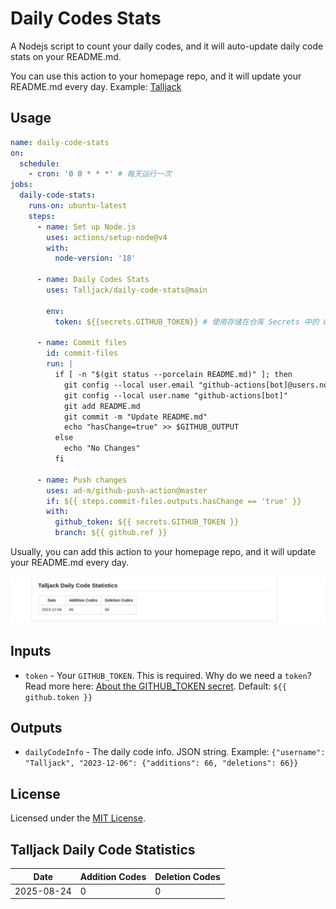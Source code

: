 # Daily Codes Stats

A Nodejs script to count your daily codes, and it will auto-update daily code stats on your README.md.

You can use this action to your homepage repo, and it will update your README.md every day. Example: [Talljack](https://github.com/Talljack/Talljack/blob/main/.github/workflows/code-stats.yml)

## Usage

```yml
name: daily-code-stats
on:
  schedule:
    - cron: '0 0 * * *' # 每天运行一次
jobs:
  daily-code-stats:
    runs-on: ubuntu-latest
    steps:
      - name: Set up Node.js
        uses: actions/setup-node@v4
        with:
          node-version: '18'

      - name: Daily Codes Stats
        uses: Talljack/daily-code-stats@main

        env:
          token: ${{secrets.GITHUB_TOKEN}} # 使用存储在仓库 Secrets 中的 GitHub 令牌

      - name: Commit files
        id: commit-files
        run: |
          if [ -n "$(git status --porcelain README.md)" ]; then
            git config --local user.email "github-actions[bot]@users.noreply.github.com"
            git config --local user.name "github-actions[bot]"
            git add README.md
            git commit -m "Update README.md"
            echo "hasChange=true" >> $GITHUB_OUTPUT
          else
            echo "No Changes"
          fi

      - name: Push changes
        uses: ad-m/github-push-action@master
        if: ${{ steps.commit-files.outputs.hasChange == 'true' }}
        with:
          github_token: ${{ secrets.GITHUB_TOKEN }}
          branch: ${{ github.ref }}
```

Usually, you can add this action to your homepage repo, and it will update your README.md every day.

![Talljack daily code](image.png)

## Inputs

- `token` - Your `GITHUB_TOKEN`. This is required. Why do we need a `token`? Read more here: [About the GITHUB_TOKEN secret](https://help.github.com/en/actions/automating-your-workflow-with-github-actions/authenticating-with-the-github_token#about-the-github_token-secret). Default: `${{ github.token }}`

## Outputs

- `dailyCodeInfo` - The daily code info. JSON string. Example: `{"username": "Talljack", "2023-12-06": {"additions": 66, "deletions": 66}}`

## License

Licensed under the [MIT License](LICENSE).

<!-- START_STATS -->

## Talljack Daily Code Statistics

| Date       | Addition Codes | Deletion Codes |
|------------|-----------|-----------|
| 2025-08-24 | 0 | 0 |

<!-- END_STATS -->
